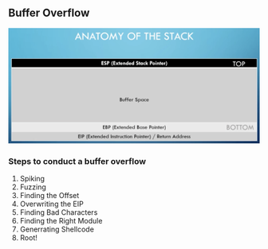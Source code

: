 ## Buffer Overflow

![Anatomy of the stack](Pics/stack.png)

### Steps to conduct a buffer overflow
1. Spiking
2. Fuzzing
3. Finding the Offset
4. Overwriting the EIP
5. Finding Bad Characters
6. Finding the Right Module
7. Generrating Shellcode
8. Root!
